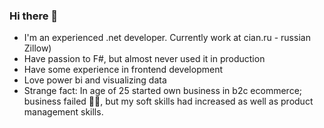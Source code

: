### Hi there 👋

- I'm an experienced .net developer. Currently work at cian.ru - russian Zillow)
- Have passion to F#, but almost never used it in production
- Have some experience in frontend development
- Love power bi and visualizing data
- Strange fact: In age of 25 started own business in b2c ecommerce; business failed 🤦‍♂️, but my soft skills had increased as well as product management skills. 

